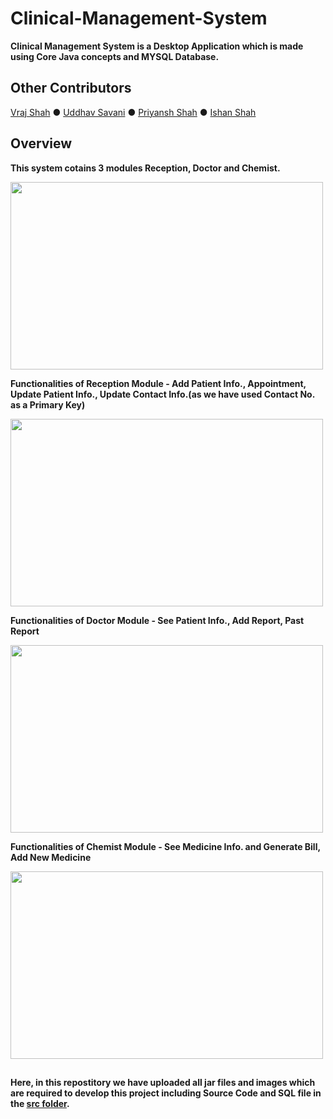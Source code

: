 # Clinical-Management-System

__Clinical Management System is a Desktop Application which is made using Core Java concepts and MYSQL Database.__

## Other Contributors

[Vraj Shah](https://github.com/vraj0112) ● [Uddhav Savani](https://github.com/uds0128) ● [Priyansh Shah](https://github.com/Priyansh42) ● [Ishan Shah](https://github.com/ishanshah1802)

## Overview

__This system cotains 3 modules Reception, Doctor and Chemist.__

<img src="https://user-images.githubusercontent.com/62846788/109663726-6e3f0e80-7b92-11eb-8aaa-272cdd037538.png" width="500" height="300"/>

__Functionalities of Reception Module - Add Patient Info., Appointment, Update Patient Info., Update Contact Info.(as we have used Contact No. as a Primary Key)__

<img src="https://user-images.githubusercontent.com/62846788/109663558-42bc2400-7b92-11eb-9cc5-d12b668a6102.png" width="500" height="300"/>

__Functionalities of Doctor Module - See Patient Info., Add Report, Past Report__

<img src="https://user-images.githubusercontent.com/62846788/109663609-523b6d00-7b92-11eb-887a-63c9a47ab277.png" width="500" height="300"/>

__Functionalities of Chemist Module - See Medicine Info. and Generate Bill, Add New Medicine__

<img src="https://user-images.githubusercontent.com/62846788/109663633-58314e00-7b92-11eb-9647-19c43b654165.png" width="500" height="300"/>

##

__Here, in this repostitory we have uploaded all jar files and images which are required to develop this project including Source Code and SQL file in the [src folder](https://github.com/vraj0112/Clinical-Management-System/tree/master/src).__
